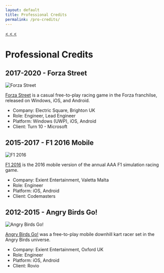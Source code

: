 ```yaml
---
layout: default
title: Professional Credits
permalink: /pro-credits/
---
```


<a class="back" href="https://samuelbigos.github.io">< < < </a>

# Professional Credits

## 2017-2020 - Forza Street

![Forza Street](../assets/pro-credits/forza-street.png "Forza Street")

[Forza Street](https://forzamotorsport.net/en-us/forza_street) is a casual free-to-play racing game in the Forza franchilse, released on Windows, iOS, and Android.

* Company: Electric Square, Brighton UK
* Role: Engineer, Lead Engineer
* Platform: Windows (UWP), iOS, Android
* Client: Turn 10 - Microsoft

## 2015-2017 - F1 2016 Mobile

![F1 2016](../assets/pro-credits/f1-2016.png "F1 2016")

[F1 2016](https://www.formula1.com/en/latest/headlines/2016/11/f1-2016-game-launches-on-mobile.html) is the 2016 mobile version of the annual AAA F1 simulation racing game.

* Company: Exient Entertainment, Valetta Malta
* Role: Engineer
* Platform: iOS, Android
* Client: Codemasters

## 2012-2015 - Angry Birds Go!

![Angry Birds Go!](../assets/pro-credits/angry-birds-go.png "Angry Birds Go!")

[Angry Birds Go!](https://angrybirds.fandom.com/wiki/Angry_Birds_Go!) was a free-to-play mobile downhill kart racer set in the Angry Birds universe.

* Company: Exient Entertainment, Oxford UK
* Role: Engineer
* Platform: iOS, Android
* Client: Rovio